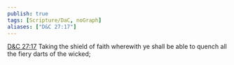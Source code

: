 ```yaml
---
publish: true
tags: [Scripture/DaC, noGraph]
aliases: ["D&C 27:17"]
---
```

[D&C 27:17](https://churchofjesuschrist.org/study/scriptures/dc-testament/dc/27?lang=eng&id=p17#p17) Taking the shield of faith wherewith ye shall be able to quench all the fiery darts of the wicked;
